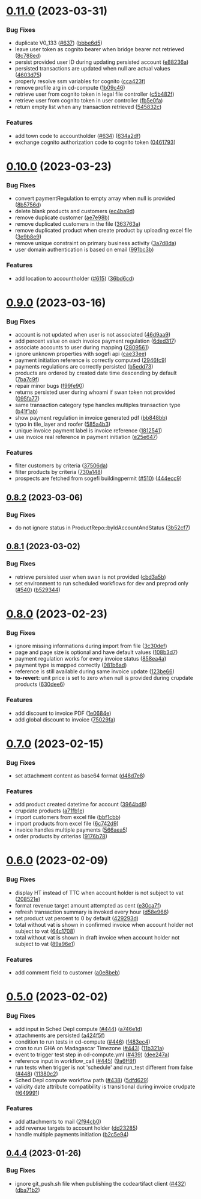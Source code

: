 # [0.11.0](https://github.com/b-partners/bpartners-api/compare/v0.10.0...v0.11.0) (2023-03-31)


### Bug Fixes

* duplicate V0_133 ([#637](https://github.com/b-partners/bpartners-api/issues/637)) ([bbbe6d5](https://github.com/b-partners/bpartners-api/commit/bbbe6d524da971d809fe1386b07ed28fcfa51da9))
* leave user token as cognito bearer when bridge bearer not retrieved ([8c788ed](https://github.com/b-partners/bpartners-api/commit/8c788ed22008bab1a0036dead9ae2b8e373f389a))
* persist provided user ID during updating persisted account ([e88236a](https://github.com/b-partners/bpartners-api/commit/e88236afc18d076f4b568389ddd07835b4e168c9))
* persisted transactions are updated when null are actual values ([4603d75](https://github.com/b-partners/bpartners-api/commit/4603d75ebb67196b30a90f1ac0f7176da87c13e3))
* properly resolve ssm variables for cognito ([cca423f](https://github.com/b-partners/bpartners-api/commit/cca423f139f6a7a434ae8ca65ece9b3a5d8dad69))
* remove profile arg in cd-compute ([1b09c46](https://github.com/b-partners/bpartners-api/commit/1b09c46c4d9863319ae8186dbbebe646ef97b4aa))
* retrieve user from cognito token in legal file controller ([c5b482f](https://github.com/b-partners/bpartners-api/commit/c5b482fd8165618ea02f03a589389b7ba323db58))
* retrieve user from cognito token in user controller ([fb5e0fa](https://github.com/b-partners/bpartners-api/commit/fb5e0fa788bcd52be18a5dd88162d8b2fb44b25e))
* return empty list when any transaction retrieved ([545832c](https://github.com/b-partners/bpartners-api/commit/545832c12cfb326c25f058752b7188a68eb001e4))


### Features

* add town code to accountholder ([#634](https://github.com/b-partners/bpartners-api/issues/634)) ([634a2df](https://github.com/b-partners/bpartners-api/commit/634a2df914a43fb7eb1d66745d3152069efbd3a1))
* exchange cognito authorization code to cognito token ([0461793](https://github.com/b-partners/bpartners-api/commit/04617932874efb62c9f9e8b7b0467627f8007adc))



# [0.10.0](https://github.com/b-partners/bpartners-api/compare/v0.9.0...v0.10.0) (2023-03-23)


### Bug Fixes

* convert paymentRegulation to empty array when null is provided ([8b5756d](https://github.com/b-partners/bpartners-api/commit/8b5756de3017e52abfbe6b7fea3ca6c03030337f))
* delete blank products and customers ([ec4ba9d](https://github.com/b-partners/bpartners-api/commit/ec4ba9d6fd2cc74ad6082db95d82a615961d5e91))
* remove duplicate customer ([ae7e98b](https://github.com/b-partners/bpartners-api/commit/ae7e98b3e61b30420edc9a0da6eae0e5017f88ac))
* remove duplicated customers in the file ([363763a](https://github.com/b-partners/bpartners-api/commit/363763a74bd2417604043ed5b3c8f5e51bd61fb8))
* remove duplicated product when create product by uploading excel file ([3e9b8e9](https://github.com/b-partners/bpartners-api/commit/3e9b8e995c40e9bb71bfa3d6e709a61e85c50a3d))
* remove unique constraint on primary business activity ([3a7d8da](https://github.com/b-partners/bpartners-api/commit/3a7d8da58c01b3603ef246dde25bbc142860d9d0))
* user domain authentication is based on email ([991bc3b](https://github.com/b-partners/bpartners-api/commit/991bc3ba638dc2c65235d7b06eaa49532d0eaf10))


### Features

* add location to accountholder ([#615](https://github.com/b-partners/bpartners-api/issues/615)) ([36bd6cd](https://github.com/b-partners/bpartners-api/commit/36bd6cd8bb86582d77c390bc7f978934322efaf5))



# [0.9.0](https://github.com/b-partners/bpartners-api/compare/v0.8.2...v0.9.0) (2023-03-16)


### Bug Fixes

* account is not updated when user is not associated ([46d9aa9](https://github.com/b-partners/bpartners-api/commit/46d9aa95d9f7e634849d6f34617138d160e98512))
* add percent value on each invoice payment regulation ([6ded317](https://github.com/b-partners/bpartners-api/commit/6ded317e5f3f04f18fa3ab600776d9aa8603d9c8))
* associate accounts to user during mapping   ([2809561](https://github.com/b-partners/bpartners-api/commit/28095611cbe188e7494ca482a1121d8238c5e202))
* ignore unknown properties with sogefi api ([cae33ee](https://github.com/b-partners/bpartners-api/commit/cae33ee7ddf90f20d551abae1e09ca9a6a01400e))
* payment initiation reference is correctly computed ([2946fc9](https://github.com/b-partners/bpartners-api/commit/2946fc9037558d39190d08e79e04f135b07852ad))
* payments regulations are correctly persisted ([b5edd73](https://github.com/b-partners/bpartners-api/commit/b5edd73482a8521e160cdf79223588a8a52b9c23))
* products are ordered by created date time descending by default ([7ba7c9f](https://github.com/b-partners/bpartners-api/commit/7ba7c9f4ecb0208daa301e2a0e0f269ac0a91798))
* repair minor bugs ([f99fe90](https://github.com/b-partners/bpartners-api/commit/f99fe90829062474b42d8ce01e8d53d948a08f55))
* returns persisted user during whoami if swan token not provided ([095fa77](https://github.com/b-partners/bpartners-api/commit/095fa77abcda848bb06a6b3336de4960eebd9ffe))
* same transaction category type handles multiples transaction type ([b41f1ab](https://github.com/b-partners/bpartners-api/commit/b41f1ab13403704c415e02c7e4af4ed00949ce96))
* show payment regulation in invoice generated pdf ([bb848bb](https://github.com/b-partners/bpartners-api/commit/bb848bbf45225ec0ad9f99913db25350031fd6ae))
* typo in tile_layer and roofer ([585a4b3](https://github.com/b-partners/bpartners-api/commit/585a4b35ee6a63c92a4cc5c5818270669997834f))
* unique invoice payment label is invoice reference ([1812541](https://github.com/b-partners/bpartners-api/commit/181254113264999a07f4a1ed84354a8e4a43f865))
* use invoice real reference in payment initiation ([e25e647](https://github.com/b-partners/bpartners-api/commit/e25e64757a483f4eb1a44c398fa286e4f5bc699c))


### Features

* filter customers by criteria ([37506da](https://github.com/b-partners/bpartners-api/commit/37506da2e0f786731b0d35672b79834411b637fa))
* filter products by criteria ([730a148](https://github.com/b-partners/bpartners-api/commit/730a1481c79608b7fab185297232a049a0c4c7e1))
* prospects are fetched from sogefi buildingpermit ([#510](https://github.com/b-partners/bpartners-api/issues/510)) ([444ecc9](https://github.com/b-partners/bpartners-api/commit/444ecc976937cc1f6a8be3d81944e3312a63349e))



## [0.8.2](https://github.com/b-partners/bpartners-api/compare/v0.8.1...v0.8.2) (2023-03-06)


### Bug Fixes

* do not ignore status in ProductRepo::byIdAccountAndStatus ([3b52cf7](https://github.com/b-partners/bpartners-api/commit/3b52cf7276d0b65873ebde8676cbb2933e6d1060))



## [0.8.1](https://github.com/b-partners/bpartners-api/compare/v0.8.0...v0.8.1) (2023-03-02)


### Bug Fixes

* retrieve persisted user when swan is not provided ([cbd3a5b](https://github.com/b-partners/bpartners-api/commit/cbd3a5bacbcb9d7930d9813fba4b8aaef4e5fdb4))
* set environment to run scheduled workflows for dev and preprod only ([#540](https://github.com/b-partners/bpartners-api/issues/540)) ([b529344](https://github.com/b-partners/bpartners-api/commit/b5293449e8dab6fec3569bf6ce33f6e6445ccb32))



# [0.8.0](https://github.com/b-partners/bpartners-api/compare/v0.7.0...v0.8.0) (2023-02-23)


### Bug Fixes

* ignore missing informations during import from file ([3c30def](https://github.com/b-partners/bpartners-api/commit/3c30deffb4cba6033e34ebee61a6bffbeee07884))
* page and page size is optional and have default values ([108b3d7](https://github.com/b-partners/bpartners-api/commit/108b3d76f1b7958b2aa9c3021aa96bd6fa68df76))
* payment regulation works for every invoice status ([858ea4a](https://github.com/b-partners/bpartners-api/commit/858ea4a183583c9d0924351b6268a87d55839d73))
* payment type is mapped correctly ([081b6ad](https://github.com/b-partners/bpartners-api/commit/081b6ad040de3d0aa902c1dfc862bcecb915a702))
* reference is still available during same invoice update ([123be66](https://github.com/b-partners/bpartners-api/commit/123be66098e30679ea9c4f1bce05fa939021ab1e))
* **to-revert:** unit price is set to zero when null is provided during crupdate products ([630dee6](https://github.com/b-partners/bpartners-api/commit/630dee6efc21cf84bca7dc2a7bc3beab52193ad4))


### Features

* add discount to invoice PDF ([1e0684e](https://github.com/b-partners/bpartners-api/commit/1e0684e4d89bd985c9243438cf5ddbf4538f32bf))
* add global discount to invoice ([75029fa](https://github.com/b-partners/bpartners-api/commit/75029fad7740b87b5df29fee8029858754c36b70))



# [0.7.0](https://github.com/b-partners/bpartners-api/compare/v0.6.0...v0.7.0) (2023-02-15)


### Bug Fixes

* set attachment content as base64 format ([d48d7e8](https://github.com/b-partners/bpartners-api/commit/d48d7e81cc1c217a1aa86e13cb2bc09736a76de5))


### Features

* add product created datetime for account ([3964bd8](https://github.com/b-partners/bpartners-api/commit/3964bd82e4cb4c430830fb5ef4bb0e31e3e3c27b))
* crupdate products ([a71fb1e](https://github.com/b-partners/bpartners-api/commit/a71fb1e545355bfc739fe3c1def4b1b59a41dd30))
* import customers from excel file ([bbf1cbb](https://github.com/b-partners/bpartners-api/commit/bbf1cbb366f6a42b1ba28e7ecafea8a0d20a9c17))
* import products from excel file ([6c742d9](https://github.com/b-partners/bpartners-api/commit/6c742d9cf59e3af0fab275ba2826aef669878852))
* invoice handles multiple payments ([566aea5](https://github.com/b-partners/bpartners-api/commit/566aea59cc14f33d1bd4ac989aa2f97fb8f96283))
* order products by criterias ([9176b78](https://github.com/b-partners/bpartners-api/commit/9176b785a1c58c3d2d285afe151d40cd5b0dcd84))



# [0.6.0](https://github.com/b-partners/bpartners-api/compare/v0.5.0...v0.6.0) (2023-02-09)


### Bug Fixes

* display HT instead of TTC when account holder is not subject to vat ([208521e](https://github.com/b-partners/bpartners-api/commit/208521eec25ed612dd32cb8f79bb27f0bfd3212e))
* format revenue target amount attempted as cent ([e30ca7f](https://github.com/b-partners/bpartners-api/commit/e30ca7f28e98b71268f428db9676c5ed83a34bc1))
* refresh transaction summary is invoked every hour ([d58e966](https://github.com/b-partners/bpartners-api/commit/d58e9663f7ae3db79d1d6e874e611212b8ba5c95))
* set product vat percent to 0 by default ([429293d](https://github.com/b-partners/bpartners-api/commit/429293d1d3817b6fe9cadd7df9903bca36bc6955))
* total without vat is shown in confirmed invoice when account holder not subject to vat ([64c1708](https://github.com/b-partners/bpartners-api/commit/64c1708af43e45bcf53e5bf2332f0ff759ab0473))
* total without vat is shown in draft invoice when account holder not subject to vat ([89a96e1](https://github.com/b-partners/bpartners-api/commit/89a96e1690a9273b10096c4171f0e7975faaf04b))


### Features

* add comment field to customer ([a0e8beb](https://github.com/b-partners/bpartners-api/commit/a0e8beba9b089853e225c46e41e34efd04f75704))



# [0.5.0](https://github.com/b-partners/bpartners-api/compare/v0.4.4...v0.5.0) (2023-02-02)


### Bug Fixes

* add input in Sched Depl compute ([#444](https://github.com/b-partners/bpartners-api/issues/444)) ([a746e1d](https://github.com/b-partners/bpartners-api/commit/a746e1dc6d03496367b0c9b157f4ad37b08371e8))
* attachments are persisted ([a424f5f](https://github.com/b-partners/bpartners-api/commit/a424f5fd5711fa30f9482304735c2da52b09196c))
* condition to run tests in cd-compute ([#446](https://github.com/b-partners/bpartners-api/issues/446)) ([f483ec4](https://github.com/b-partners/bpartners-api/commit/f483ec4df0b622a984ba336f725f2a4f16df1b6b))
* cron to run GHA on Madagascar Timezone ([#443](https://github.com/b-partners/bpartners-api/issues/443)) ([11b321a](https://github.com/b-partners/bpartners-api/commit/11b321a7c1aad2df270e6bd7e3a4adb1e2431ebd))
* event to trigger test step in cd-compute.yml ([#439](https://github.com/b-partners/bpartners-api/issues/439)) ([dee247a](https://github.com/b-partners/bpartners-api/commit/dee247a57782bc3b66beb8c816eccb7c9e465949))
* reference input in workflow_call ([#445](https://github.com/b-partners/bpartners-api/issues/445)) ([9a6ff8f](https://github.com/b-partners/bpartners-api/commit/9a6ff8f0ec00e22d8115a7a8f8def87ee6596dbc))
* run tests when trigger is not 'schedule' and run_test different from false ([#448](https://github.com/b-partners/bpartners-api/issues/448)) ([11380c2](https://github.com/b-partners/bpartners-api/commit/11380c23851a6caad0892c9a8a0de56e30bde0d0))
* Sched Depl compute workflow path ([#438](https://github.com/b-partners/bpartners-api/issues/438)) ([5dfd629](https://github.com/b-partners/bpartners-api/commit/5dfd6299df6760baba1f7f3ece7e5280b5842c9b))
* validity date attribute compatibility is transitional during invoice crudpate ([f649991](https://github.com/b-partners/bpartners-api/commit/f649991be3f068035e6136301eeae261181d70cc))


### Features

* add attachments to mail ([2f94cb0](https://github.com/b-partners/bpartners-api/commit/2f94cb0ec3014e91f5db3f68f9a9b8ed656a9f27))
* add revenue targets to account holder ([dd23285](https://github.com/b-partners/bpartners-api/commit/dd23285596bc3e8e7ade46eaf779d42c5bdbf292))
* handle multiple payments initiation ([b2c5e94](https://github.com/b-partners/bpartners-api/commit/b2c5e94a083b07fd08ad9c4ca4e3f8e99d189e8b))



## [0.4.4](https://github.com/b-partners/bpartners-api/compare/v0.4.3...v0.4.4) (2023-01-26)


### Bug Fixes

* ignore git_push.sh file when publishing the codeartifact client ([#432](https://github.com/b-partners/bpartners-api/issues/432)) ([dba71b2](https://github.com/b-partners/bpartners-api/commit/dba71b23bf1a212fab4c38f45a058ee0f12f952b))



